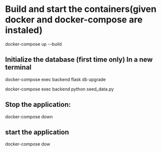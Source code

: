 
# Build and start the containers(given docker and docker-compose are instaled)

docker-compose up --build

## Initialize the database (first time only) In a new terminal

docker-compose exec backend flask db upgrade

docker-compose exec backend python seed_data.py

## Stop the application:

docker-compose down

## start the application 

docker-compose dow